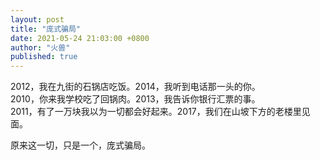 ```yaml
---
layout: post
title: "庞式骗局"
date: 2021-05-24 21:03:00 +0800
author: "火兽"
published: true
---
```


2012，我在九街的石锅店吃饭。2014，我听到电话那一头的你。<br>
2010，你来我学校吃了回锅肉。2013，我告诉你银行汇票的事。<br>
2011，有了一万块我以为一切都会好起来。2017，我们在山坡下方的老楼里见面。

原来这一切，只是一个，庞式骗局。
